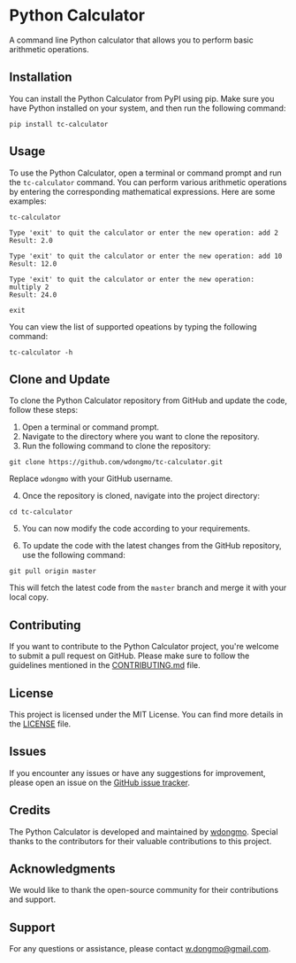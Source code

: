 # Python Calculator

A command line Python calculator that allows you to perform basic arithmetic operations.

## Installation

You can install the Python Calculator from PyPI using pip. Make sure you have Python installed on your system, and then run the following command:

```shell
pip install tc-calculator
```

## Usage

To use the Python Calculator, open a terminal or command prompt and run the `tc-calculator` command. You can perform various arithmetic operations by entering the corresponding mathematical expressions. Here are some examples:

```shell
tc-calculator
```

```shell
Type 'exit' to quit the calculator or enter the new operation: add 2
Result: 2.0
```

```shell
Type 'exit' to quit the calculator or enter the new operation: add 10
Result: 12.0
```

```shell
Type 'exit' to quit the calculator or enter the new operation: multiply 2
Result: 24.0
```

```shell
exit

```
You can view the list of supported opeations by typing the following command:
```shell
tc-calculator -h
```

## Clone and Update

To clone the Python Calculator repository from GitHub and update the code, follow these steps:

1. Open a terminal or command prompt.
2. Navigate to the directory where you want to clone the repository.
3. Run the following command to clone the repository:

```shell
git clone https://github.com/wdongmo/tc-calculator.git
```

Replace `wdongmo` with your GitHub username.

4. Once the repository is cloned, navigate into the project directory:

```shell
cd tc-calculator
```

5. You can now modify the code according to your requirements.

6. To update the code with the latest changes from the GitHub repository, use the following command:

```shell
git pull origin master
```

This will fetch the latest code from the `master` branch and merge it with your local copy.

## Contributing

If you want to contribute to the Python Calculator project, you're welcome to submit a pull request on GitHub. Please make sure to follow the guidelines mentioned in the [CONTRIBUTING.md](https://github.com/wdongmo/tc-calculator/blob/master/CONTRIBUTING.md) file.

## License

This project is licensed under the MIT License. You can find more details in the [LICENSE](https://github.com/wdongmo/tc-calculator/blob/master/LICENSE) file.

## Issues

If you encounter any issues or have any suggestions for improvement, please open an issue on the [GitHub issue tracker](https://github.com/wdongmo/tc-calculator/issues).

## Credits

The Python Calculator is developed and maintained by [wdongmo](https://github.com/wdongmo). Special thanks to the contributors for their valuable contributions to this project.

## Acknowledgments

We would like to thank the open-source community for their contributions and support.

## Support

For any questions or assistance, please contact [w.dongmo@gmail.com](mailto:w.dongmo@gmail.com).